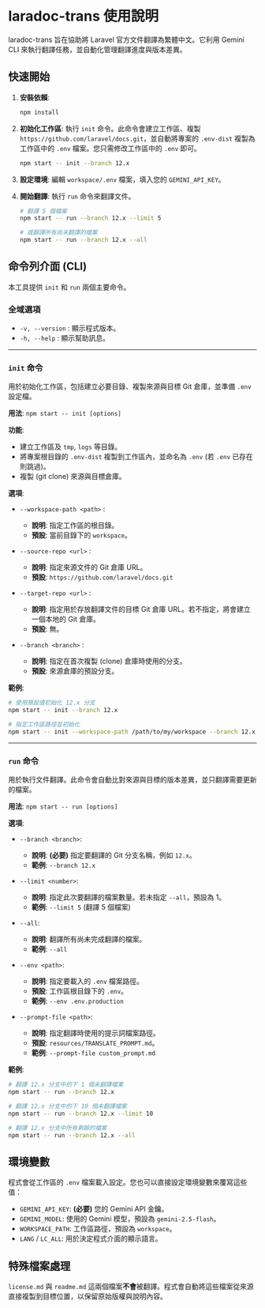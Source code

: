 # laradoc-trans 使用說明

laradoc-trans 旨在協助將 Laravel 官方文件翻譯為繁體中文。它利用 Gemini CLI 來執行翻譯任務，並自動化管理翻譯進度與版本差異。

## 快速開始

1.  **安裝依賴**:
    ```bash
    npm install
    ```

2.  **初始化工作區**:
    執行 `init` 命令。此命令會建立工作區、複製 `https://github.com/laravel/docs.git`，並自動將專案的 `.env-dist` 複製為工作區中的 `.env` 檔案。您只需修改工作區中的 `.env` 即可。

    ```bash
    npm start -- init --branch 12.x
    ```

3.  **設定環境**:
    編輯 `workspace/.env` 檔案，填入您的 `GEMINI_API_KEY`。

4.  **開始翻譯**:
    執行 `run` 命令來翻譯文件。

    ```bash
    # 翻譯 5 個檔案
    npm start -- run --branch 12.x --limit 5

    # 或翻譯所有尚未翻譯的檔案
    npm start -- run --branch 12.x --all
    ```

## 命令列介面 (CLI)

本工具提供 `init` 和 `run` 兩個主要命令。

### 全域選項

-   `-v, --version` : 顯示程式版本。
-   `-h, --help` : 顯示幫助訊息。

---

### `init` 命令

用於初始化工作區，包括建立必要目錄、複製來源與目標 Git 倉庫，並準備 `.env` 設定檔。

**用法**: `npm start -- init [options]`

**功能**:

-   建立工作區及 `tmp`, `logs` 等目錄。
-   將專案根目錄的 `.env-dist` 複製到工作區內，並命名為 `.env` (若 `.env` 已存在則跳過)。
-   複製 (git clone) 來源與目標倉庫。

**選項**:

-   `--workspace-path <path>` :
    -   **說明**: 指定工作區的根目錄。
    -   **預設**: 當前目錄下的 `workspace`。

-   `--source-repo <url>` :
    -   **說明**: 指定來源文件的 Git 倉庫 URL。
    -   **預設**: `https://github.com/laravel/docs.git`

-   `--target-repo <url>` :
    -   **說明**: 指定用於存放翻譯文件的目標 Git 倉庫 URL。若不指定，將會建立一個本地的 Git 倉庫。
    -   **預設**: 無。

-   `--branch <branch>` :
    -   **說明**: 指定在首次複製 (clone) 倉庫時使用的分支。
    -   **預設**: 來源倉庫的預設分支。

**範例**:

```bash
# 使用預設值初始化 12.x 分支
npm start -- init --branch 12.x

# 指定工作區路徑並初始化
npm start -- init --workspace-path /path/to/my/workspace --branch 12.x
```

---

### `run` 命令

用於執行文件翻譯。此命令會自動比對來源與目標的版本差異，並只翻譯需要更新的檔案。

**用法**: `npm start -- run [options]`

**選項**:

-   `--branch <branch>`:
    -   **說明**: **(必要)** 指定要翻譯的 Git 分支名稱，例如 `12.x`。
    -   **範例**: `--branch 12.x`

-   `--limit <number>`:
    -   **說明**: 指定此次要翻譯的檔案數量。若未指定 `--all`，預設為 1。
    -   **範例**: `--limit 5` (翻譯 5 個檔案)

-   `--all`:
    -   **說明**: 翻譯所有尚未完成翻譯的檔案。
    -   **範例**: `--all`

-   `--env <path>`:
    -   **說明**: 指定要載入的 `.env` 檔案路徑。
    -   **預設**: 工作區根目錄下的 `.env`。
    -   **範例**: `--env .env.production`

-   `--prompt-file <path>`:
    -   **說明**: 指定翻譯時使用的提示詞檔案路徑。
    -   **預設**: `resources/TRANSLATE_PROMPT.md`。
    -   **範例**: `--prompt-file custom_prompt.md`

**範例**:

```bash
# 翻譯 12.x 分支中的下 1 個未翻譯檔案
npm start -- run --branch 12.x

# 翻譯 12.x 分支中的下 10 個未翻譯檔案
npm start -- run --branch 12.x --limit 10

# 翻譯 12.x 分支中所有剩餘的檔案
npm start -- run --branch 12.x --all
```

## 環境變數

程式會從工作區的 `.env` 檔案載入設定。您也可以直接設定環境變數來覆寫這些值：

-   `GEMINI_API_KEY`: **(必要)** 您的 Gemini API 金鑰。
-   `GEMINI_MODEL`: 使用的 Gemini 模型，預設為 `gemini-2.5-flash`。
-   `WORKSPACE_PATH`: 工作區路徑，預設為 `workspace`。
-   `LANG` / `LC_ALL`: 用於決定程式介面的顯示語言。

## 特殊檔案處理

`license.md` 與 `readme.md` 這兩個檔案**不會**被翻譯。程式會自動將這些檔案從來源直接複製到目標位置，以保留原始版權與說明內容。
